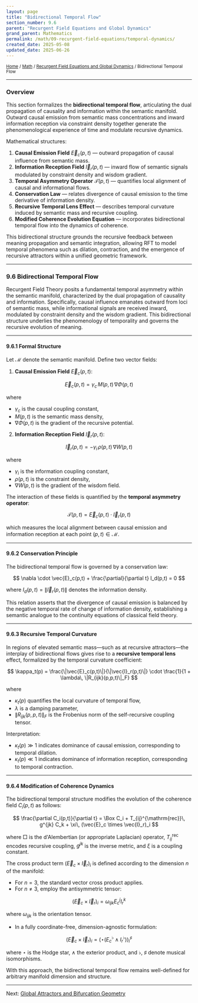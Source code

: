 ```yaml
---
layout: page
title: "Bidirectional Temporal Flow"
section_number: 9.6
parent: "Recurgent Field Equations and Global Dynamics"
grand_parent: Mathematics
permalink: /math/09-recurgent-field-equations/temporal-dynamics/
created_date: 2025-05-08
updated_date: 2025-06-26
---
```


<small>[Home](/) / [Math](/math/) / [Recurgent Field Equations and Global Dynamics](/math/09-recurgent-field-equations/) / Bidirectional Temporal Flow</small>

---

### Overview

This section formalizes the **bidirectional temporal flow**, articulating the dual propagation of causality and information within the semantic manifold. Outward causal emission from semantic mass concentrations and inward information reception via constraint density together generate the phenomenological experience of time and modulate recursive dynamics.

Mathematical structures:
1. **Causal Emission Field** $\vec{E}_c(p,t)$ — outward propagation of causal influence from semantic mass.
2. **Information Reception Field** $\vec{I}_r(p,t)$ — inward flow of semantic signals modulated by constraint density and wisdom gradient.
3. **Temporal Asymmetry Operator** $\mathcal{T}(p,t)$ — quantifies local alignment of causal and informational flows.
4. **Conservation Law** — relates divergence of causal emission to the time derivative of information density.
5. **Recursive Temporal Lens Effect** — describes temporal curvature induced by semantic mass and recursive coupling.
6. **Modified Coherence Evolution Equation** — incorporates bidirectional temporal flow into the dynamics of coherence.

This bidirectional structure grounds the recursive feedback between meaning propagation and semantic integration, allowing RFT to model temporal phenomena such as dilation, contraction, and the emergence of recursive attractors within a unified geometric framework.

---

### **9.6 Bidirectional Temporal Flow**

Recurgent Field Theory posits a fundamental temporal asymmetry within the semantic manifold, characterized by the dual propagation of causality and information. Specifically, causal influence emanates outward from loci of semantic mass, while informational signals are received inward, modulated by constraint density and the wisdom gradient. This bidirectional structure underlies the phenomenology of temporality and governs the recursive evolution of meaning.

---

#### **9.6.1 Formal Structure**

Let $\mathcal{M}$ denote the semantic manifold. Define two vector fields:

1. **Causal Emission Field** $\vec{E}_c(p,t)$:

$$
\vec{E}_c(p,t) = \gamma_c\, M(p,t)\, \nabla\Phi(p,t)
$$

where
- $\gamma_c$ is the causal coupling constant,
- $M(p,t)$ is the semantic mass density,
- $\nabla\Phi(p,t)$ is the gradient of the recursive potential.

2. **Information Reception Field** $\vec{I}_r(p,t)$:

$$
\vec{I}_r(p,t) = -\gamma_i\, \rho(p,t)\, \nabla W(p,t)
$$

where
- $\gamma_i$ is the information coupling constant,
- $\rho(p,t)$ is the constraint density,
- $\nabla W(p,t)$ is the gradient of the wisdom field.

The interaction of these fields is quantified by the **temporal asymmetry operator**:

$$
\mathcal{T}(p,t) = \vec{E}_c(p,t) \cdot \vec{I}_r(p,t)
$$

which measures the local alignment between causal emission and information reception at each point $(p,t) \in \mathcal{M}$.

---

#### **9.6.2 Conservation Principle**

The bidirectional temporal flow is governed by a conservation law:

$$
\nabla \cdot \vec{E}_c(p,t) + \frac{\partial}{\partial t} I_d(p,t) = 0
$$

where $I_d(p,t) = \|\vec{I}_r(p,t)\|$ denotes the information density.

This relation asserts that the divergence of causal emission is balanced by the negative temporal rate of change of information density, establishing a semantic analogue to the continuity equations of classical field theory.

---

#### **9.6.3 Recursive Temporal Curvature**

In regions of elevated semantic mass—such as at recursive attractors—the interplay of bidirectional flows gives rise to a **recursive temporal lens** effect, formalized by the temporal curvature coefficient:

$$
\kappa_t(p) = \frac{\|\vec{E}_c(p,t)\|}{\|\vec{I}_r(p,t)\|} \cdot \frac{1}{1 + \lambda\, \|R_{ijk}(p,p,t)\|_F}
$$

where
- $\kappa_t(p)$ quantifies the local curvature of temporal flow,
- $\lambda$ is a damping parameter,
- $\|R_{ijk}(p,p,t)\|_F$ is the Frobenius norm of the self-recursive coupling tensor.

Interpretation:
- $\kappa_t(p) \gg 1$ indicates dominance of causal emission, corresponding to temporal dilation.
- $\kappa_t(p) \ll 1$ indicates dominance of information reception, corresponding to temporal contraction.

---

#### **9.6.4 Modification of Coherence Dynamics**

The bidirectional temporal structure modifies the evolution of the coherence field $C_i(p,t)$ as follows:

$$
\frac{\partial C_i(p,t)}{\partial t} = \Box C_i + T_{ij}^{\mathrm{rec}}\, g^{jk} C_k + \xi\, (\vec{E}_c \times \vec{I}_r)_i
$$

where $\Box$ is the d'Alembertian (or appropriate Laplacian) operator, $T_{ij}^{\mathrm{rec}}$ encodes recursive coupling, $g^{jk}$ is the inverse metric, and $\xi$ is a coupling constant.

The cross product term $(\vec{E}_c \times \vec{I}_r)_i$ is defined according to the dimension $n$ of the manifold:
- For $n=3$, the standard vector cross product applies.
- For $n \neq 3$, employ the antisymmetric tensor:

$$
(\vec{E}_c \times \vec{I}_r)_i = \omega_{ijk} E_c^j I_r^k
$$

where $\omega_{ijk}$ is the orientation tensor.
- In a fully coordinate-free, dimension-agnostic formulation:

$$
(\vec{E}_c \times \vec{I}_r)_i = \left(\star(E_c^\flat \wedge I_r^\flat)\right)^\sharp_i
$$

where $\star$ is the Hodge star, $\wedge$ the exterior product, and $\flat$, $\sharp$ denote musical isomorphisms.

With this approach, the bidirectional temporal flow remains well-defined for arbitrary manifold dimension and structure.

---

Next: [Global Attractors and Bifurcation Geometry](/math/09-recurgent-field-equations/attractors-and-transitions/)
